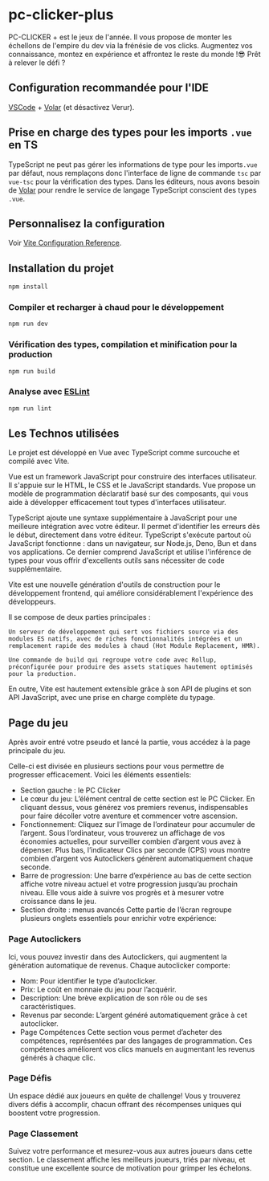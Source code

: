 # pc-clicker-plus

PC-CLICKER + est le jeux de l'année.
Il vous propose de monter les échellons de l'empire du dev via la frénésie de vos clicks.
Augmentez vos connaissance, montez en expérience et affrontez le reste du monde !😎
Prêt à relever le défi ?

## Configuration recommandée pour l'IDE

[VSCode](https://code.visualstudio.com/) + [Volar](https://marketplace.visualstudio.com/items?itemName=Vue.volar) (et désactivez Verur).

## Prise en charge des types pour les imports `.vue` en TS

TypeScript ne peut pas gérer les informations de type pour les imports`.vue` par défaut, nous remplaçons donc l'interface de ligne de commande `tsc` par `vue-tsc`  pour la vérification des types. Dans les éditeurs, nous avons besoin de [Volar](https://marketplace.visualstudio.com/items?itemName=Vue.volar) pour rendre le service de langage TypeScript conscient des types `.vue`.

## Personnalisez la configuration

Voir [Vite Configuration Reference](https://vite.dev/config/).

## Installation du projet

```sh
npm install
```

### Compiler et recharger à chaud pour le développement

```sh
npm run dev
```

### Vérification des types, compilation et minification pour la production

```sh
npm run build
```

### Analyse avec [ESLint](https://eslint.org/)

```sh
npm run lint
```

## Les Technos utilisées

Le projet est développé en Vue avec TypeScript comme surcouche et compilé avec Vite.


Vue est un framework JavaScript pour construire des interfaces utilisateur. 
Il s'appuie sur le HTML, le CSS et le JavaScript standards.
Vue propose un modèle de programmation déclaratif basé sur des composants, qui vous aide à développer efficacement tout types d'interfaces utilisateur.

TypeScript ajoute une syntaxe supplémentaire à JavaScript pour une meilleure intégration avec votre éditeur. 
Il permet d'identifier les erreurs dès le début, directement dans votre éditeur.
TypeScript s'exécute partout où JavaScript fonctionne : dans un navigateur, sur Node.js, Deno, Bun et dans vos applications.
Ce dernier comprend JavaScript et utilise l'inférence de types pour vous offrir d'excellents outils sans nécessiter de code supplémentaire.

Vite est une nouvelle génération d'outils de construction pour le développement frontend, qui améliore considérablement l'expérience des développeurs. 

Il se compose de deux parties principales :

    Un serveur de développement qui sert vos fichiers source via des modules ES natifs, avec de riches fonctionnalités intégrées et un remplacement rapide des modules à chaud (Hot Module Replacement, HMR).

    Une commande de build qui regroupe votre code avec Rollup, préconfigurée pour produire des assets statiques hautement optimisés pour la production.

En outre, Vite est hautement extensible grâce à son API de plugins et son API JavaScript, avec une prise en charge complète du typage.

## Page du jeu

Après avoir entré votre pseudo et lancé la partie, vous accédez à la page principale du jeu. 

Celle-ci est divisée en plusieurs sections pour vous permettre de progresser efficacement. 
Voici les éléments essentiels:

- Section gauche : le PC Clicker
- Le cœur du jeu: L’élément central de cette section est le PC Clicker. En cliquant dessus, vous générez vos premiers revenus, indispensables pour faire décoller votre aventure et commencer votre ascension.
- Fonctionnement:
Cliquez sur l’image de l’ordinateur pour accumuler de l’argent.
Sous l’ordinateur, vous trouverez un affichage de vos économies actuelles, pour surveiller combien d’argent vous avez à dépenser.
Plus bas, l’indicateur Clics par seconde (CPS) vous montre combien d’argent vos Autoclickers génèrent automatiquement chaque seconde.
- Barre de progression: Une barre d’expérience au bas de cette section affiche votre niveau actuel et votre progression jusqu’au prochain niveau. Elle vous aide à suivre vos progrès et à mesurer votre croissance dans le jeu.
- Section droite : menus avancés
Cette partie de l’écran regroupe plusieurs onglets essentiels pour enrichir votre expérience:

### Page Autoclickers
Ici, vous pouvez investir dans des Autoclickers, qui augmentent la génération automatique de revenus. Chaque autoclicker comporte:

- Nom: Pour identifier le type d’autoclicker.
- Prix: Le coût en monnaie du jeu pour l’acquérir.
- Description: Une brève explication de son rôle ou de ses caractéristiques.
- Revenus par seconde: L’argent généré automatiquement grâce à cet autoclicker.
- Page Compétences
Cette section vous permet d’acheter des compétences, représentées par des langages de programmation. Ces compétences améliorent vos clics manuels en augmentant les revenus générés à chaque clic.

### Page Défis
Un espace dédié aux joueurs en quête de challenge! Vous y trouverez divers défis à accomplir, chacun offrant des récompenses uniques qui boostent votre progression.

### Page Classement
Suivez votre performance et mesurez-vous aux autres joueurs dans cette section. Le classement affiche les meilleurs joueurs, triés par niveau, et constitue une excellente source de motivation pour grimper les échelons.